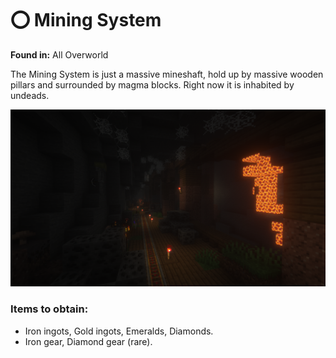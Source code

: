 # ⭕ Mining System

**Found in:** All Overworld

The Mining System is just a massive mineshaft, hold up by massive wooden pillars and surrounded by magma blocks. Right now it is inhabited by undeads.

![](<../../../.gitbook/assets/image (136).png>)

### Items  to obtain:

* Iron ingots, Gold ingots, Emeralds, Diamonds.
* Iron gear, Diamond gear (rare).
